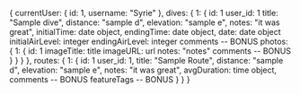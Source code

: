 {
  currentUser: {
    id: 1,
    username: "Syrie"
  },
  dives: {
    1: {
      id: 1
      user_id: 1
      title: "Sample dive",
      distance: "sample d",
      elevation: "sample e",
      notes: "it was great",
      initialTime: date object,
      endingTime: date object,
      date: date object
      initialAirLevel: integer
      endingAirLevel: integer
      comments -- BONUS
      photos: {
        1: {
          id: 1
          imageTitle: title
          imageURL: url
          notes: "notes"
          comments -- BONUS
        }
      }
    }
  },
  routes: {
    1: {
      id: 1
      user_id: 1,
      title: "Sample Route",
      distance: "sample d",
      elevation: "sample e",
      notes: "it was great",
      avgDuration: time object,
      comments -- BONUS
      featureTags -- BONUS
    }
  }
}
